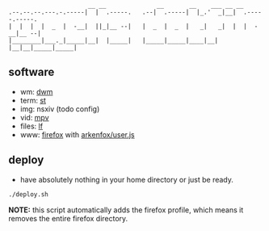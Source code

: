```
                      __ __              __       __    ___ __ __
.--.--.--.---.-.-----|  |  .-----.   .--|  .-----|  |_.'  _|__|  .-----.-----.
|  |  |  |  _  |  -__|  ||_|__ --|   |  _  |  _  |   _|   _|  |  |  -__|__ --|
|________|___._|_____|__|  |_____|   |_____|_____|____|__| |__|__|_____|_____|

```


## software
+ wm: [dwm](https://github.com/wael444/dwm)
+ term: [st](https://github.com/wael444/dwm)
+ img: nsxiv (todo config)
+ vid: [mpv](https://github.com/mpv-player/mpv) 
+ files: [lf](https://github.com/gokcehan/lf)
+ www: [firefox](https://www.mozilla.org/en-US/firefox/products/) with [arkenfox/user.js](https://github.com/arkenfox/user.js/)

## deploy
+ have absolutely nothing in your home directory or just be ready.
```sh
./deploy.sh
```
**NOTE:** this script automatically adds the firefox profile, which means it removes the entire firefox directory.
